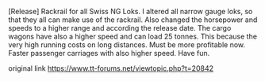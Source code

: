 [Release] Rackrail for all Swiss NG Loks.
I altered all narrow gauge loks, so that they all can make use of the rackrail.
Also changed the horsepower and speeds to a higher range and according the release date.
The cargo wagons have also a higher speed and can load 25 tonnes.
This because the very high running costs on long distances.
Must be more profitable now.
Faster passenger carriages with also higher speed.
Have fun.

original link https://www.tt-forums.net/viewtopic.php?t=20842